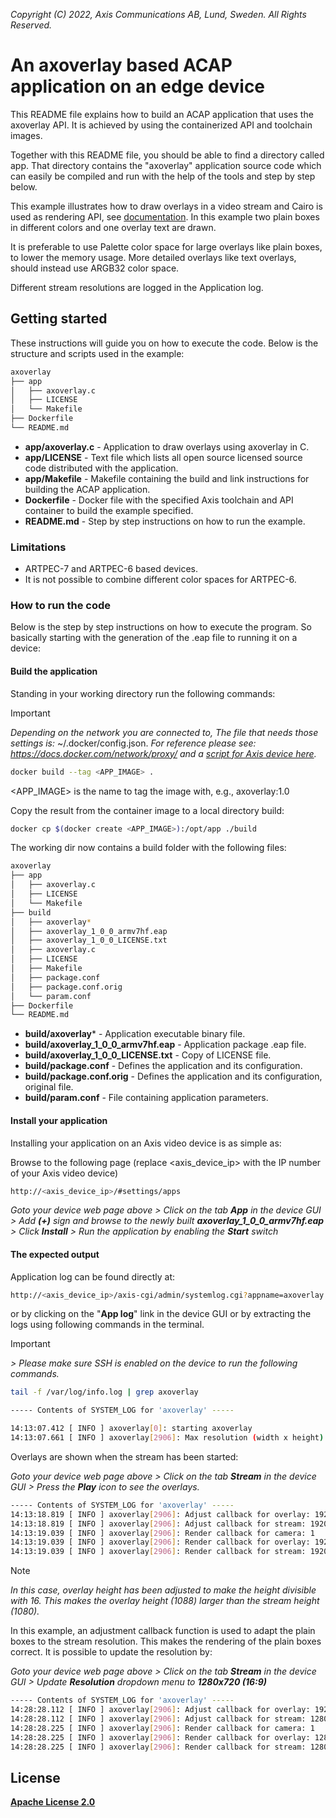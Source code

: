 *Copyright (C) 2022, Axis Communications AB, Lund, Sweden. All Rights Reserved.*

# An axoverlay based ACAP application on an edge device

This README file explains how to build an ACAP application that uses the axoverlay API. It is achieved by using the containerized API and toolchain images.

Together with this README file, you should be able to find a directory called app. That directory contains the "axoverlay" application source code which can easily be compiled and run with the help of the tools and step by step below.

This example illustrates how to draw overlays in a video stream and Cairo is used as rendering API, see [documentation](https://www.cairographics.org/). In this example two plain boxes in different colors and one overlay text are drawn.

It is preferable to use Palette color space for large overlays like plain boxes, to lower the memory usage.
More detailed overlays like text overlays, should instead use ARGB32 color space.

Different stream resolutions are logged in the Application log.

## Getting started

These instructions will guide you on how to execute the code. Below is the structure and scripts used in the example:

```bash
axoverlay
├── app
│   ├── axoverlay.c
│   ├── LICENSE
│   └── Makefile
├── Dockerfile
└── README.md
```

* **app/axoverlay.c** - Application to draw overlays using axoverlay in C.
* **app/LICENSE** - Text file which lists all open source licensed source code distributed with the application.
* **app/Makefile** - Makefile containing the build and link instructions for building the ACAP application.
* **Dockerfile** - Docker file with the specified Axis toolchain and API container to build the example specified.
* **README.md** - Step by step instructions on how to run the example.

### Limitations
* ARTPEC-7 and ARTPEC-6 based devices.
* It is not possible to combine different color spaces for ARTPEC-6.

### How to run the code

Below is the step by step instructions on how to execute the program. So basically starting with the generation of the .eap file to running it on a device:

#### Build the application

Standing in your working directory run the following commands:

> [!IMPORTANT]
> *Depending on the network you are connected to,
The file that needs those settings is:* ~/.docker/config.json. *For
reference please see: <https://docs.docker.com/network/proxy/> and a
[script for Axis device here](../FAQs.md#HowcanIset-upnetworkproxysettingsontheAxisdevice?).*

```bash
docker build --tag <APP_IMAGE> .
```

<APP_IMAGE> is the name to tag the image with, e.g., axoverlay:1.0

Copy the result from the container image to a local directory build:

```bash
docker cp $(docker create <APP_IMAGE>):/opt/app ./build
```

The working dir now contains a build folder with the following files:

```bash
axoverlay
├── app
│   ├── axoverlay.c
│   ├── LICENSE
│   └── Makefile
├── build
│   ├── axoverlay*
│   ├── axoverlay_1_0_0_armv7hf.eap
│   ├── axoverlay_1_0_0_LICENSE.txt
│   ├── axoverlay.c
│   ├── LICENSE
│   ├── Makefile
│   ├── package.conf
│   ├── package.conf.orig
│   └── param.conf
├── Dockerfile
└── README.md
```

* **build/axoverlay*** - Application executable binary file.
* **build/axoverlay_1_0_0_armv7hf.eap** - Application package .eap file.
* **build/axoverlay_1_0_0_LICENSE.txt** - Copy of LICENSE file.
* **build/package.conf** - Defines the application and its configuration.
* **build/package.conf.orig** - Defines the application and its configuration, original file.
* **build/param.conf** - File containing application parameters.

#### Install your application

Installing your application on an Axis video device is as simple as:

Browse to the following page (replace <axis_device_ip> with the IP number of your Axis video device)

```sh
http://<axis_device_ip>/#settings/apps
```

*Goto your device web page above > Click on the tab **App** in the device GUI > Add **(+)** sign and browse to
the newly built **axoverlay_1_0_0_armv7hf.eap** > Click **Install** > Run the application by enabling the **Start** switch*

#### The expected output

Application log can be found directly at:

```sh
http://<axis_device_ip>/axis-cgi/admin/systemlog.cgi?appname=axoverlay
```

or by clicking on the "**App log**" link in the device GUI or by extracting the logs using following commands in the terminal.

>[!IMPORTANT]
*> Please make sure SSH is enabled on the device to run the following commands.*

```sh
tail -f /var/log/info.log | grep axoverlay
```

```sh
----- Contents of SYSTEM_LOG for 'axoverlay' -----

14:13:07.412 [ INFO ] axoverlay[0]: starting axoverlay
14:13:07.661 [ INFO ] axoverlay[2906]: Max resolution (width x height): 1920 x 1080
```

Overlays are shown when the stream has been started:

*Goto your device web page above > Click on the tab **Stream** in the device GUI >  Press the **Play** icon to see the overlays.*

```sh
----- Contents of SYSTEM_LOG for 'axoverlay' -----
14:13:18.819 [ INFO ] axoverlay[2906]: Adjust callback for overlay: 1920 x 1080
14:13:18.819 [ INFO ] axoverlay[2906]: Adjust callback for stream: 1920 x 1080
14:13:19.039 [ INFO ] axoverlay[2906]: Render callback for camera: 1
14:13:19.039 [ INFO ] axoverlay[2906]: Render callback for overlay: 1920 x 1088
14:13:19.039 [ INFO ] axoverlay[2906]: Render callback for stream: 1920 x 1080
```

> [!NOTE]
> *In this case, overlay height has been adjusted to make the height divisible with 16.
> This makes the overlay height (1088) larger than the stream height (1080).*

In this example, an adjustment callback function is used to adapt the plain boxes to the stream resolution. This makes the rendering of the plain boxes correct.
It is possible to update the resolution by:

*Goto your device web page above > Click on the tab **Stream** in the device GUI > Update **Resolution** dropdown menu to **1280x720 (16:9)***

```sh
----- Contents of SYSTEM_LOG for 'axoverlay' -----
14:28:28.112 [ INFO ] axoverlay[2906]: Adjust callback for overlay: 1920 x 1080
14:28:28.112 [ INFO ] axoverlay[2906]: Adjust callback for stream: 1280 x 720
14:28:28.225 [ INFO ] axoverlay[2906]: Render callback for camera: 1
14:28:28.225 [ INFO ] axoverlay[2906]: Render callback for overlay: 1280 x 720
14:28:28.225 [ INFO ] axoverlay[2906]: Render callback for stream: 1280 x 720
```

## License

**[Apache License 2.0](../LICENSE)**

